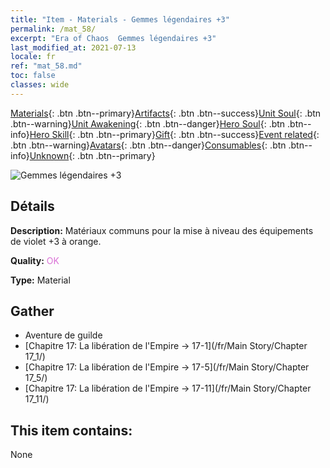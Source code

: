 ```yaml
---
title: "Item - Materials - Gemmes légendaires +3"
permalink: /mat_58/
excerpt: "Era of Chaos  Gemmes légendaires +3"
last_modified_at: 2021-07-13
locale: fr
ref: "mat_58.md"
toc: false
classes: wide
---
```

 [Materials](/ItemsFR/){: .btn .btn--primary}[Artifacts](/ItemsFR/Artifacts/){: .btn .btn--success}[Unit Soul](/ItemsFR/UnitSoul/){: .btn .btn--warning}[Unit Awakening](/ItemsFR/UnitAwakening/){: .btn .btn--danger}[Hero Soul](/ItemsFR/HeroSoul/){: .btn .btn--info}[Hero Skill](/ItemsFR/HeroSkill/){: .btn .btn--primary}[Gift](/ItemsFR/Gift/){: .btn .btn--success}[Event related](/ItemsFR/Events/){: .btn .btn--warning}[Avatars](/ItemsFR/Avatars/){: .btn .btn--danger}[Consumables](/ItemsFR/Consumables/){: .btn .btn--info}[Unknown](/ItemsFR/Unknown/){: .btn .btn--primary}

 ![Gemmes légendaires +3](/images/t/i_cailiao_baoshi2.png)

## Détails
 **Description:** Matériaux communs pour la mise à niveau des équipements de violet +3 à orange.

 **Quality:** <span style="color: #DA70D6">OK</span>

 **Type:** Material

## Gather

*    Aventure de guilde 
*    [Chapitre 17: La libération de l'Empire -> 17-1](/fr/Main Story/Chapter 17_1/) 
*    [Chapitre 17: La libération de l'Empire -> 17-5](/fr/Main Story/Chapter 17_5/) 
*    [Chapitre 17: La libération de l'Empire -> 17-11](/fr/Main Story/Chapter 17_11/) 

## This item contains:

  None

